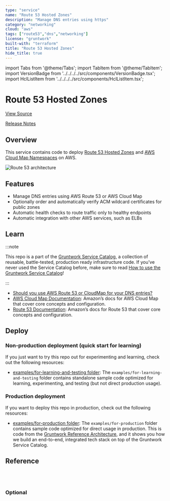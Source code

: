```yaml
---
type: "service"
name: "Route 53 Hosted Zones"
description: "Manage DNS entries using https"
category: "networking"
cloud: "aws"
tags: ["route53","dns","networking"]
license: "gruntwork"
built-with: "terraform"
title: "Route 53 Hosted Zones"
hide_title: true
---
```


import Tabs from '@theme/Tabs';
import TabItem from '@theme/TabItem';
import VersionBadge from '../../../../src/components/VersionBadge.tsx';
import HclListItem from '../../../../src/components/HclListItem.tsx';

<VersionBadge version="0.85.0" lastModifiedVersion="0.83.0"/>

# Route 53 Hosted Zones


<a href="https://github.com/gruntwork-io/terraform-aws-service-catalog/tree/master/modules/networking/route53" className="link-button">View Source</a>

<a href="https://github.com/gruntwork-io/terraform-aws-service-catalog/releases?q=networking%2Froute53" className="link-button" title="Release notes for only the service catalog versions which impacted this service.">Release Notes</a>

## Overview

This service contains code to deploy [Route 53 Hosted Zones](https://aws.amazon.com/route53/) and
[AWS Cloud Map Namespaces](https://aws.amazon.com/cloud-map/) on AWS.

![Route 53 architecture](/img/reference/services/networking/route53-architecture.png)

## Features

*   Manage DNS entries using AWS Route 53 or AWS Cloud Map
*   Optionally order and automatically verify ACM wildcard certificates for public zones
*   Automatic health checks to route traffic only to healthy endpoints
*   Automatic integration with other AWS services, such as ELBs

## Learn

:::note

This repo is a part of the [Gruntwork Service Catalog](https://github.com/gruntwork-io/terraform-aws-service-catalog/),
a collection of reusable, battle-tested, production ready infrastructure code.
If you’ve never used the Service Catalog before, make sure to read
[How to use the Gruntwork Service Catalog](https://docs.gruntwork.io/reference/services/intro/overview)!

:::

*   [Should you use AWS Route 53 or CloudMap for your DNS entries?](https://github.com/gruntwork-io/terraform-aws-service-catalog/tree/master/modules/networking/route53/core-concepts.md#should-i-use-route53-or-cloud-map)
*   [AWS Cloud Map Documentation](https://docs.aws.amazon.com/cloud-map/latest/dg/what-is-cloud-map.html): Amazon’s docs
    for AWS Cloud Map that cover core concepts and configuration.
*   [Route 53 Documentation](https://docs.aws.amazon.com/route53/): Amazon’s docs for Route 53 that cover core concepts
    and configuration.

## Deploy

### Non-production deployment (quick start for learning)

If you just want to try this repo out for experimenting and learning, check out the following resources:

*   [examples/for-learning-and-testing folder](https://github.com/gruntwork-io/terraform-aws-service-catalog/tree/master/examples/for-learning-and-testing): The
    `examples/for-learning-and-testing` folder contains standalone sample code optimized for learning, experimenting, and
    testing (but not direct production usage).

### Production deployment

If you want to deploy this repo in production, check out the following resources:

*   [examples/for-production folder](https://github.com/gruntwork-io/terraform-aws-service-catalog/tree/master/examples/for-production): The `examples/for-production` folder contains sample code
    optimized for direct usage in production. This is code from the
    [Gruntwork Reference Architecture](https://gruntwork.io/reference-architecture), and it shows you how we build an
    end-to-end, integrated tech stack on top of the Gruntwork Service Catalog.

## Reference

<Tabs>
<TabItem value="inputs" label="Inputs" default>

<br/>

<br/>


### Optional

<HclListItem name="private_zones" requirement="optional" description="A map of private Route 53 Hosted Zones. In this map, the key should be the domain name. See examples below." type="map" typeDetails="map(object({
    # An optional, arbitrary comment to attach to the private Hosted Zone
    comment = string
    # The list of VPCs to associate with the private Hosted Zone. You must provide at least one VPC in this list.
    vpcs = list(object({
      # The ID of the VPC.
      id = string
      # The region of the VPC. If null, defaults to the region configured on the provider.
      region = string
    }))
    # A mapping of tags to assign to the private Hosted Zone
    tags = map(string)
    # Whether to destroy all records (possibly managed ouside of Terraform) in the zone when destroying the zone
    force_destroy = bool
  }))" defaultValue="{}"/>

<HclListItem name="public_zones" requirement="optional" description="A map of public Route 53 Hosted Zones. In this map, the key should be the domain name. See examples below." type="any" defaultValue="{}"/>

<HclListItem name="service_discovery_private_namespaces" requirement="optional" description="A map of domain names to configurations for setting up a new private namespace in AWS Cloud Map." type="map" typeDetails="map(object({
    # The ID of the VPC where the private hosted zone is restricted to.
    vpc_id = string
    # A user friendly description for the namespace
    description = string
  }))" defaultValue="{}"/>

<HclListItem name="service_discovery_public_namespaces" requirement="optional" description="A map of domain names to configurations for setting up a new public namespace in AWS Cloud Map. Note that the domain name must be registered with Route 53." type="any" defaultValue="{}"/>

</TabItem>
<TabItem value="outputs" label="Outputs">

<br/>

<HclListItem name="acm_tls_certificates" requirement="required" description="A list of ARNs of the wildcard and service discovery certificates that were provisioned along with the Route 53 zone."/>

<HclListItem name="private_domain_names" requirement="required" description="The names of the internal-only Route 53 Hosted Zones"/>

<HclListItem name="private_zones_ids" requirement="required" description="The IDs of the internal-only Route 53 Hosted Zones"/>

<HclListItem name="private_zones_name_servers" requirement="required" description="The name servers associated with the internal-only Route 53 Hosted Zones"/>

<HclListItem name="public_domain_names" requirement="required" description="The names of the public Route 53 Hosted Zones"/>

<HclListItem name="public_hosted_zone_map" requirement="required" description="A map of domains to their zone IDs. IDs are user inputs, when supplied, and otherwise resource IDs"/>

<HclListItem name="public_hosted_zones_ids" requirement="required" description="The IDs of the public Route 53 Hosted Zones"/>

<HclListItem name="public_hosted_zones_name_servers" requirement="required" description="The name servers associated with the public Route 53 Hosted Zones"/>

<HclListItem name="service_discovery_private_namespaces" requirement="required" description="A map of domains to resource arns and hosted zones of the created Service Discovery Private Namespaces."/>

<HclListItem name="service_discovery_public_namespaces" requirement="required" description="A map of domains to resource arns and hosted zones of the created Service Discovery Public Namespaces."/>

</TabItem>
</Tabs>


<!-- ##DOCS-SOURCER-START
{"sourcePlugin":"service-catalog-api","hash":"837f54603ed31a24a158900c545fc77a"}
##DOCS-SOURCER-END -->
